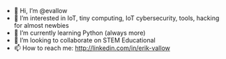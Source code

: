 - 👋 Hi, I’m @evallow
- 👀 I’m interested in IoT, tiny computing, IoT cybersecurity, tools, hacking for almost newbies
- 🌱 I’m currently learning Python (always more)
- 💞️ I’m looking to collaborate on STEM Educational 
- 📫 How to reach me: http://linkedin.com/in/erik-vallow

<!---
erikvallow/erikvallow is a ✨ special ✨ repository because its `README.md` (this file) appears on your GitHub profile.
You can click the Preview link to take a look at your changes.
--->


<!---
evallow/evallow is a ✨ special ✨ repository because its `README.md` (this file) appears on your GitHub profile.
You can click the Preview link to take a look at your changes.
--->
